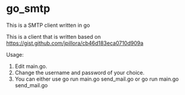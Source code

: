 # go_smtp
This is a SMTP client written in go

This is a client that is written based on https://gist.github.com/jpillora/cb46d183eca0710d909a

Usage:
  1. Edit main.go.
  2. Change the username and password of your choice.
  3. You can either use go run main.go send_mail.go or go run main.go send_mail.go 
